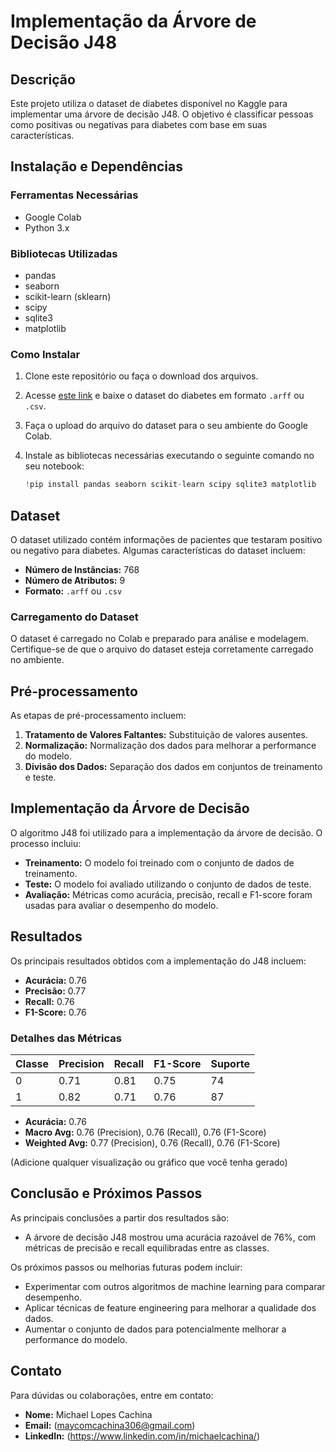 # Implementação da Árvore de Decisão J48

## Descrição

Este projeto utiliza o dataset de diabetes disponível no Kaggle para implementar uma árvore de decisão J48. O objetivo é classificar pessoas como positivas ou negativas para diabetes com base em suas características.

## Instalação e Dependências

### Ferramentas Necessárias

- Google Colab
- Python 3.x

### Bibliotecas Utilizadas

- pandas
- seaborn
- scikit-learn (sklearn)
- scipy
- sqlite3
- matplotlib

### Como Instalar

1. Clone este repositório ou faça o download dos arquivos.
2. Acesse [este link](https://www.kaggle.com/datasets/mathchi/diabetes-data-set) e baixe o dataset do diabetes em formato `.arff` ou `.csv`.
3. Faça o upload do arquivo do dataset para o seu ambiente do Google Colab.
4. Instale as bibliotecas necessárias executando o seguinte comando no seu notebook:

    ```python
    !pip install pandas seaborn scikit-learn scipy sqlite3 matplotlib
    ```

## Dataset

O dataset utilizado contém informações de pacientes que testaram positivo ou negativo para diabetes. Algumas características do dataset incluem:

- **Número de Instâncias:** 768
- **Número de Atributos:** 9
- **Formato:** `.arff` ou `.csv`

### Carregamento do Dataset

O dataset é carregado no Colab e preparado para análise e modelagem. Certifique-se de que o arquivo do dataset esteja corretamente carregado no ambiente.

## Pré-processamento

As etapas de pré-processamento incluem:

1. **Tratamento de Valores Faltantes:** Substituição de valores ausentes.
2. **Normalização:** Normalização dos dados para melhorar a performance do modelo.
3. **Divisão dos Dados:** Separação dos dados em conjuntos de treinamento e teste.

## Implementação da Árvore de Decisão

O algoritmo J48 foi utilizado para a implementação da árvore de decisão. O processo incluiu:

- **Treinamento:** O modelo foi treinado com o conjunto de dados de treinamento.
- **Teste:** O modelo foi avaliado utilizando o conjunto de dados de teste.
- **Avaliação:** Métricas como acurácia, precisão, recall e F1-score foram usadas para avaliar o desempenho do modelo.

## Resultados

Os principais resultados obtidos com a implementação do J48 incluem:

- **Acurácia:** 0.76
- **Precisão:** 0.77
- **Recall:** 0.76
- **F1-Score:** 0.76

### Detalhes das Métricas

| Classe | Precision | Recall | F1-Score | Suporte |
|--------|-----------|--------|----------|---------|
| 0      | 0.71      | 0.81   | 0.75     | 74      |
| 1      | 0.82      | 0.71   | 0.76     | 87      |

- **Acurácia:** 0.76
- **Macro Avg:** 0.76 (Precision), 0.76 (Recall), 0.76 (F1-Score)
- **Weighted Avg:** 0.77 (Precision), 0.76 (Recall), 0.76 (F1-Score)

(Adicione qualquer visualização ou gráfico que você tenha gerado)

## Conclusão e Próximos Passos

As principais conclusões a partir dos resultados são:

- A árvore de decisão J48 mostrou uma acurácia razoável de 76%, com métricas de precisão e recall equilibradas entre as classes.

Os próximos passos ou melhorias futuras podem incluir:

- Experimentar com outros algoritmos de machine learning para comparar desempenho.
- Aplicar técnicas de feature engineering para melhorar a qualidade dos dados.
- Aumentar o conjunto de dados para potencialmente melhorar a performance do modelo.

## Contato

Para dúvidas ou colaborações, entre em contato:

- **Nome:** Michael Lopes Cachina
- **Email:** (maycomcachina306@gmail.com)
- **LinkedIn:** (https://www.linkedin.com/in/michaelcachina/)
